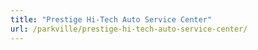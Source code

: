 ```yaml
---
title: "Prestige Hi-Tech Auto Service Center"
url: /parkville/prestige-hi-tech-auto-service-center/
---
```

